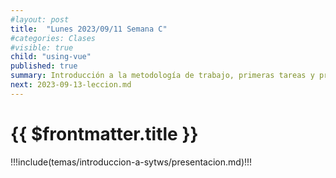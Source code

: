 ```yaml
---
#layout: post
title:  "Lunes 2023/09/11 Semana C"
#categories: Clases
#visible: true
child: "using-vue"
published: true
summary: Introducción a la metodología de trabajo, primeras tareas y prácticas, bibliografía, sistema de evaluación, TFA, etc.
next: 2023-09-13-leccion.md
---
```



# {{ $frontmatter.title }}

!!!include(temas/introduccion-a-sytws/presentacion.md)!!!




